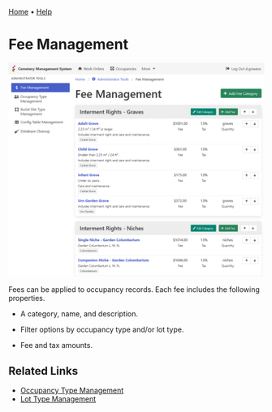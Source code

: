 [Home](https://cityssm.github.io/lot-occupancy-system/)
•
[Help](https://cityssm.github.io/lot-occupancy-system/docs/)

# Fee Management

![Fee Management](images/adminFees.png)

Fees can be applied to occupancy records.
Each fee includes the following properties.

-   A category, name, and description.

-   Filter options by occupancy type and/or lot type.

-   Fee and tax amounts.

## Related Links

-   [Occupancy Type Management](adminOccupancyTypes.md)
-   [Lot Type Management](adminLotTypes.md)

